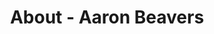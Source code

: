 ---
id: aaron_beavers
permalink: "/about/aaron_beavers"
full_name: Aaron Beavers
title: About - Aaron Beavers
role: Full Stack Developer
image: 
about: Aaron is a Full Stack Engineer, who got his started creating 3d models with tools like 3ds max and ZBrush for video games. He got bored, and started writing code for games, and managed to continue to find enough new material he didn't get bored with it. Now he is a software generalist, casting a wide net, with a particular interest in artificial intelligence and the notion of emulating thought in a machine, to create user experience capable of its own intuition. He is always seeking a challenge.
github: "https://github.com/riatzukiza"
linkedin: "https://www.linkedin.com/in/aaron-beavers-76b13aa7/"
featimg: "/assets/aboutBanner1.jpg"
layout: about/profile
---